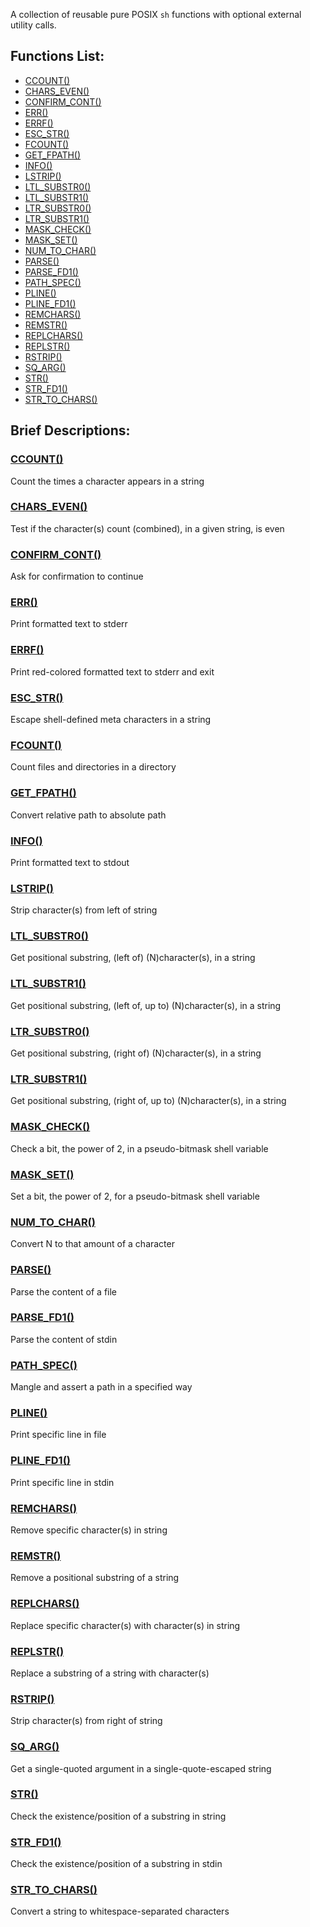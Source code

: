 A collection of reusable pure POSIX `sh` functions with optional external
utility calls.

## Functions List:

- [CCOUNT()](https://github.com/mscalindt/shell-glossary/blob/main/src/ccount)
- [CHARS_EVEN()](https://github.com/mscalindt/shell-glossary/blob/main/src/chars_even)
- [CONFIRM_CONT()](https://github.com/mscalindt/shell-glossary/blob/main/src/confirm_cont)
- [ERR()](https://github.com/mscalindt/shell-glossary/blob/main/src/err)
- [ERRF()](https://github.com/mscalindt/shell-glossary/blob/main/src/errF)
- [ESC_STR()](https://github.com/mscalindt/shell-glossary/blob/main/src/esc_str)
- [FCOUNT()](https://github.com/mscalindt/shell-glossary/blob/main/src/fcount)
- [GET_FPATH()](https://github.com/mscalindt/shell-glossary/blob/main/src/get_fpath)
- [INFO()](https://github.com/mscalindt/shell-glossary/blob/main/src/info)
- [LSTRIP()](https://github.com/mscalindt/shell-glossary/blob/main/src/lstrip)
- [LTL_SUBSTR0()](https://github.com/mscalindt/shell-glossary/blob/main/src/ltl_substr0)
- [LTL_SUBSTR1()](https://github.com/mscalindt/shell-glossary/blob/main/src/ltl_substr1)
- [LTR_SUBSTR0()](https://github.com/mscalindt/shell-glossary/blob/main/src/ltr_substr0)
- [LTR_SUBSTR1()](https://github.com/mscalindt/shell-glossary/blob/main/src/ltr_substr1)
- [MASK_CHECK()](https://github.com/mscalindt/shell-glossary/blob/main/src/mask_check)
- [MASK_SET()](https://github.com/mscalindt/shell-glossary/blob/main/src/mask_set)
- [NUM_TO_CHAR()](https://github.com/mscalindt/shell-glossary/blob/main/src/num_to_char)
- [PARSE()](https://github.com/mscalindt/shell-glossary/blob/main/src/parse)
- [PARSE_FD1()](https://github.com/mscalindt/shell-glossary/blob/main/src/parse_fd1)
- [PATH_SPEC()](https://github.com/mscalindt/shell-glossary/blob/main/src/path_spec)
- [PLINE()](https://github.com/mscalindt/shell-glossary/blob/main/src/pline)
- [PLINE_FD1()](https://github.com/mscalindt/shell-glossary/blob/main/src/pline_fd1)
- [REMCHARS()](https://github.com/mscalindt/shell-glossary/blob/main/src/remchars)
- [REMSTR()](https://github.com/mscalindt/shell-glossary/blob/main/src/remstr)
- [REPLCHARS()](https://github.com/mscalindt/shell-glossary/blob/main/src/replchars)
- [REPLSTR()](https://github.com/mscalindt/shell-glossary/blob/main/src/replstr)
- [RSTRIP()](https://github.com/mscalindt/shell-glossary/blob/main/src/rstrip)
- [SQ_ARG()](https://github.com/mscalindt/shell-glossary/blob/main/src/sq_arg)
- [STR()](https://github.com/mscalindt/shell-glossary/blob/main/src/str)
- [STR_FD1()](https://github.com/mscalindt/shell-glossary/blob/main/src/str_fd1)
- [STR_TO_CHARS()](https://github.com/mscalindt/shell-glossary/blob/main/src/str_to_chars)

## Brief Descriptions:

### [CCOUNT()](https://github.com/mscalindt/shell-glossary/blob/main/src/ccount)
Count the times a character appears in a string

### [CHARS_EVEN()](https://github.com/mscalindt/shell-glossary/blob/main/src/chars_even)
Test if the character(s) count (combined), in a given string, is even

### [CONFIRM_CONT()](https://github.com/mscalindt/shell-glossary/blob/main/src/confirm_cont)
Ask for confirmation to continue

### [ERR()](https://github.com/mscalindt/shell-glossary/blob/main/src/err)
Print formatted text to stderr

### [ERRF()](https://github.com/mscalindt/shell-glossary/blob/main/src/errF)
Print red-colored formatted text to stderr and exit

### [ESC_STR()](https://github.com/mscalindt/shell-glossary/blob/main/src/esc_str)
Escape shell-defined meta characters in a string

### [FCOUNT()](https://github.com/mscalindt/shell-glossary/blob/main/src/fcount)
Count files and directories in a directory

### [GET_FPATH()](https://github.com/mscalindt/shell-glossary/blob/main/src/get_fpath)
Convert relative path to absolute path

### [INFO()](https://github.com/mscalindt/shell-glossary/blob/main/src/info)
Print formatted text to stdout

### [LSTRIP()](https://github.com/mscalindt/shell-glossary/blob/main/src/lstrip)
Strip character(s) from left of string

### [LTL_SUBSTR0()](https://github.com/mscalindt/shell-glossary/blob/main/src/ltl_substr0)
Get positional substring, (left of) (N)character(s), in a string

### [LTL_SUBSTR1()](https://github.com/mscalindt/shell-glossary/blob/main/src/ltl_substr1)
Get positional substring, (left of, up to) (N)character(s), in a string

### [LTR_SUBSTR0()](https://github.com/mscalindt/shell-glossary/blob/main/src/ltr_substr0)
Get positional substring, (right of) (N)character(s), in a string

### [LTR_SUBSTR1()](https://github.com/mscalindt/shell-glossary/blob/main/src/ltr_substr1)
Get positional substring, (right of, up to) (N)character(s), in a string

### [MASK_CHECK()](https://github.com/mscalindt/shell-glossary/blob/main/src/mask_check)
Check a bit, the power of 2, in a pseudo-bitmask shell variable

### [MASK_SET()](https://github.com/mscalindt/shell-glossary/blob/main/src/mask_set)
Set a bit, the power of 2, for a pseudo-bitmask shell variable

### [NUM_TO_CHAR()](https://github.com/mscalindt/shell-glossary/blob/main/src/num_to_char)
Convert N to that amount of a character

### [PARSE()](https://github.com/mscalindt/shell-glossary/blob/main/src/parse)
Parse the content of a file

### [PARSE_FD1()](https://github.com/mscalindt/shell-glossary/blob/main/src/parse_fd1)
Parse the content of stdin

### [PATH_SPEC()](https://github.com/mscalindt/shell-glossary/blob/main/src/path_spec)
Mangle and assert a path in a specified way

### [PLINE()](https://github.com/mscalindt/shell-glossary/blob/main/src/pline)
Print specific line in file

### [PLINE_FD1()](https://github.com/mscalindt/shell-glossary/blob/main/src/pline_fd1)
Print specific line in stdin

### [REMCHARS()](https://github.com/mscalindt/shell-glossary/blob/main/src/remchars)
Remove specific character(s) in string

### [REMSTR()](https://github.com/mscalindt/shell-glossary/blob/main/src/remstr)
Remove a positional substring of a string

### [REPLCHARS()](https://github.com/mscalindt/shell-glossary/blob/main/src/replchars)
Replace specific character(s) with character(s) in string

### [REPLSTR()](https://github.com/mscalindt/shell-glossary/blob/main/src/replstr)
Replace a substring of a string with character(s)

### [RSTRIP()](https://github.com/mscalindt/shell-glossary/blob/main/src/rstrip)
Strip character(s) from right of string

### [SQ_ARG()](https://github.com/mscalindt/shell-glossary/blob/main/src/sq_arg)
Get a single-quoted argument in a single-quote-escaped string

### [STR()](https://github.com/mscalindt/shell-glossary/blob/main/src/str)
Check the existence/position of a substring in string

### [STR_FD1()](https://github.com/mscalindt/shell-glossary/blob/main/src/str_fd1)
Check the existence/position of a substring in stdin

### [STR_TO_CHARS()](https://github.com/mscalindt/shell-glossary/blob/main/src/str_to_chars)
Convert a string to whitespace-separated characters
